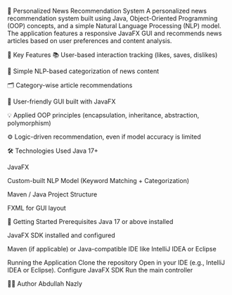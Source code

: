 📰 Personalized News Recommendation System
A personalized news recommendation system built using Java, Object-Oriented Programming (OOP) concepts, and a simple Natural Language Processing (NLP) model. The application features a responsive JavaFX GUI and recommends news articles based on user preferences and content analysis.

🎯 Key Features
📚 User-based interaction tracking (likes, saves, dislikes)

🧠 Simple NLP-based categorization of news content

🗂️ Category-wise article recommendations

🎨 User-friendly GUI built with JavaFX

💡 Applied OOP principles (encapsulation, inheritance, abstraction, polymorphism)

⚙️ Logic-driven recommendation, even if model accuracy is limited

🛠️ Technologies Used
Java 17+

JavaFX

Custom-built NLP Model (Keyword Matching + Categorization)

Maven / Java Project Structure

FXML for GUI layout


🚀 Getting Started
Prerequisites
Java 17 or above installed

JavaFX SDK installed and configured

Maven (if applicable) or Java-compatible IDE like IntelliJ IDEA or Eclipse

Running the Application
Clone the repository
Open in your IDE (e.g., IntelliJ IDEA or Eclipse).
Configure JavaFX SDK
Run the main controller


🙋‍♂️ Author
Abdullah Nazly
